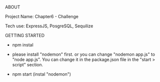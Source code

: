 ABOUT

Project Name:
Chapter6 - Challenge

Tech use:
ExpressJS, PosgreSQL, Sequilize

GETTING STARTED

- npm instal

- please install "nodemon" first. or you can change "nodemon app.js" to "node app.js".
  You can change it in the package.json file in the "start > script" section.

- npm start (instal "nodemon")
